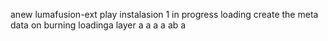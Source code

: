 anew lumafusion-ext
play
instalasion 1
in progress
loading
create the meta
data on burning
loadinga
layer
a
a
a
a
ab
a
